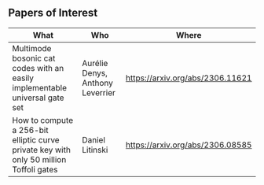 ## Papers of Interest

| What | Who | Where |
| --- | --- | --- |
| Multimode bosonic cat codes with an easily implementable universal gate set | Aurélie Denys, Anthony Leverrier | https://arxiv.org/abs/2306.11621 |
| How to compute a 256-bit elliptic curve private key with only 50 million Toffoli gates | Daniel Litinski | https://arxiv.org/abs/2306.08585 |

